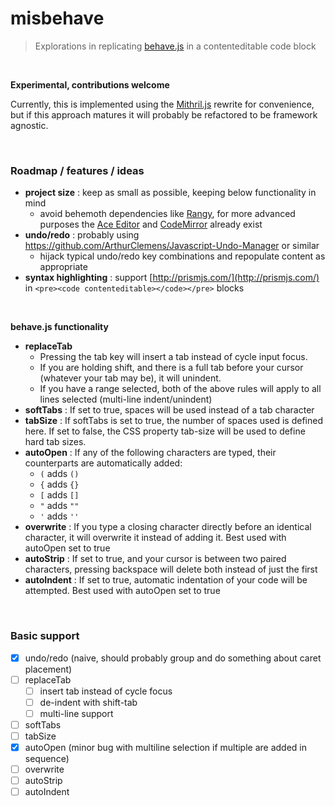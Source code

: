 # misbehave
> Explorations in replicating [behave.js](https://github.com/iamso/Behave.js) in a contenteditable code block

<br>

**Experimental, contributions welcome**

Currently, this is implemented using the [Mithril.js](https://github.com/lhorie/mithril.js) rewrite for convenience, but if this approach matures it will probably be refactored to be framework agnostic.


<br>

### Roadmap / features / ideas

- **project size** : keep as small as possible, keeping below functionality in mind
  - avoid behemoth dependencies like [Rangy](https://github.com/timdown/rangy), for more advanced purposes the [Ace Editor](https://github.com/ajaxorg/ace) and [CodeMirror](https://github.com/codemirror/CodeMirror) already exist
- **undo/redo** : probably using https://github.com/ArthurClemens/Javascript-Undo-Manager or similar
  - hijack typical undo/redo key combinations and repopulate content as appropriate
- **syntax highlighting** : support [http://prismjs.com/](http://prismjs.com/) in `<pre><code contenteditable></code></pre>` blocks

<br>

**behave.js functionality**

- **replaceTab**
  - Pressing the tab key will insert a tab instead of cycle input focus.
  - If you are holding shift, and there is a full tab before your cursor (whatever your tab may be), it will unindent.
  - If you have a range selected, both of the above rules will apply to all lines selected (multi-line indent/unindent)
- **softTabs** : If set to true, spaces will be used instead of a tab character
- **tabSize** : If softTabs is set to true, the number of spaces used is defined here. If set to false, the CSS property tab-size will be used to define hard tab sizes.
- **autoOpen** : If any of the following characters are typed, their counterparts are automatically added:
  - `(` adds `()`
  - `{` adds `{}`
  - `[` adds `[]`
  - `"` adds `""`
  - `'` adds `''`
- **overwrite** : If you type a closing character directly before an identical character, it will overwrite it instead of adding it. Best used with autoOpen set to true
- **autoStrip** : If set to true, and your cursor is between two paired characters, pressing backspace will delete both instead of just the first
- **autoIndent** : If set to true, automatic indentation of your code will be attempted. Best used with autoOpen set to true

<br>

### Basic support

- [x] undo/redo (naive, should probably group and do something about caret placement)
- [ ] replaceTab
  - [ ] insert tab instead of cycle focus
  - [ ] de-indent with shift-tab
  - [ ] multi-line support
- [ ] softTabs
- [ ] tabSize
- [x] autoOpen (minor bug with multiline selection if multiple are added in sequence)
- [ ] overwrite
- [ ] autoStrip
- [ ] autoIndent
